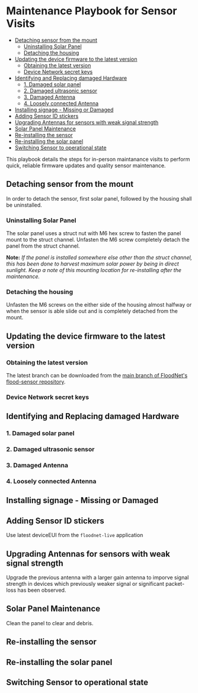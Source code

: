 # Maintenance Playbook for Sensor Visits

<!-- MarkdownTOC levels="2,3" autolink="true" -->

- [Detaching sensor from the mount](#detaching-sensor-from-the-mount)
	- [Uninstalling Solar Panel](#uninstalling-solar-panel)
	- [Detaching the housing](#detaching-the-housing)
- [Updating the device firmware to the latest version](#updating-the-device-firmware-to-the-latest-version)
	- [Obtaining the latest version](#obtaining-the-latest-version)
	- [Device Network secret keys](#device-network-secret-keys)
- [Identifying and Replacing damaged Hardware](#identifying-and-replacing-damaged-hardware)
	- [1. Damaged solar panel](#1-damaged-solar-panel)
	- [2. Damaged ultrasonic sensor](#2-damaged-ultrasonic-sensor)
	- [3. Damaged Antenna](#3-damaged-antenna)
	- [4. Loosely connected Antenna](#4-loosely-connected-antenna)
- [Installing signage - Missing or Damaged](#installing-signage---missing-or-damaged)
- [Adding Sensor ID stickers](#adding-sensor-id-stickers)
- [Upgrading Antennas for sensors with weak signal strength](#upgrading-antennas-for-sensors-with-weak-signal-strength)
- [Solar Panel Maintenance](#solar-panel-maintenance)
- [Re-installing the sensor](#re-installing-the-sensor)
- [Re-installing the solar panel](#re-installing-the-solar-panel)
- [Switching Sensor to operational state](#switching-sensor-to-operational-state)

<!-- /MarkdownTOC -->


This playbook details the steps for in-person maintanance visits to perform quick, reliable firmware updates and quality sensor maintenance.

## Detaching sensor from the mount

In order to detach the sensor, first solar panel, followed by the housing shall be uninstalled. 

### Uninstalling Solar Panel

The solar panel uses a struct nut with M6 hex screw to fasten the panel mount to the struct channel. Unfasten the M6 screw completely detach the panel from the struct channel.

**Note:** _If the panel is installed somewhere else other than the struct channel, this has been done to harvest maximum solar power by being in direct sunlight. Keep a note of this mounting location for re-installing after the maintenance._ 

### Detaching the housing

Unfasten the M6 screws on the either side of the housing almost halfway or when the sensor is able slide out and is completely detached from the mount.

## Updating the device firmware to the latest version

### Obtaining the latest version

The latest branch can be downloaded from the [main branch of FloodNet's flood-sensor repository](https://github.com/floodnet-nyc/flood-sensor). 

### Device Network secret keys


## Identifying and Replacing damaged Hardware

### 1. Damaged solar panel
### 2. Damaged ultrasonic sensor
### 3. Damaged Antenna
### 4. Loosely connected Antenna

## Installing signage - Missing or Damaged



## Adding Sensor ID stickers

Use latest deviceEUI from the `floodnet-live` application

## Upgrading Antennas for sensors with weak signal strength

Upgrade the previous antenna with a larger gain antenna to imporve signal strength in devices which previously weaker signal or significant packet-loss has been observed.

## Solar Panel Maintenance 

Clean the panel to clear and debris.

## Re-installing the sensor 

## Re-installing the solar panel

## Switching Sensor to operational state





